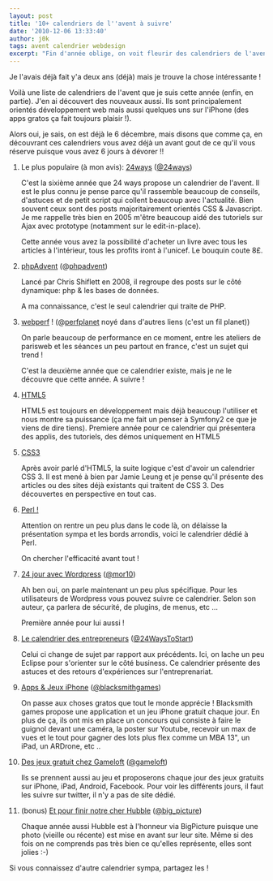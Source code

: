 ```yaml
---
layout: post
title: '10+ calendriers de l''avent à suivre'
date: '2010-12-06 13:33:40'
author: j0k
tags: avent calendrier webdesign
excerpt: "Fin d'année oblige, on voit fleurir des calendriers de l'avent un peu partout. Je vous en propose une dizaine (webdesign, php, html5, css3, iPhone, etc ..), en espérant vous en faire découvrir quelques uns !"
---
```


Je l'avais déjà fait y'a deux ans (déjà) mais je trouve la chose intéressante !

Voilà une liste de calendriers de l'avent que je suis cette année (enfin, en partie). J'en ai découvert des nouveaux aussi. Ils sont principalement orientés développement web mais aussi quelques uns sur l'iPhone (des apps gratos ça fait toujours plaisir !).

Alors oui, je sais, on est déjà le 6 décembre, mais disons que comme ça, en découvrant ces calendriers vous avez déjà un avant gout de ce qu'il vous réserve puisque vous avez 6 jours à dévorer !!

 1. Le plus populaire (à mon avis): [24ways][1] ([@24ways][2])

    C'est la sixième année que 24 ways propose un calendrier de l'avent. Il est le plus connu je pense parce qu'il rassemble beaucoup de conseils, d'astuces et de petit script qui collent beaucoup avec l'actualité. Bien souvent ceux sont des posts majoritairement orientés CSS & Javascript. Je me rappelle très bien en 2005 m'être beaucoup aidé des tutoriels sur Ajax avec prototype (notamment sur le edit-in-place).

    Cette année vous avez la possibilité d'acheter un livre avec tous les articles à l'intérieur, tous les profits iront à l'unicef. Le bouquin coute 8£.

 2. [phpAdvent][3] (@[phpadvent][4])

    Lancé par Chris Shiflett en 2008, il regroupe des posts sur le côté dynamique: php & les bases de données.

    A ma connaissance, c'est le seul calendrier qui traite de PHP.


 3. [webperf][5] ! (@[perfplanet][6] noyé dans d'autres liens (c'est un fil planet))

    On parle beaucoup de performance en ce moment, entre les ateliers de parisweb et les séances un peu partout en france, c'est un sujet qui trend !

    C'est la deuxième année que ce calendrier existe, mais je ne le découvre que cette année. A suivre !

 4. [HTML5][7]

    HTML5 est toujours en développement mais déjà beaucoup l'utiliser et nous montre sa puissance (ça me fait un penser à Symfony2 ce que je viens de dire tiens). Premiere année pour ce calendrier qui présentera des applis, des tutoriels, des démos uniquement en HTML5

 5. [CSS3][8]

    Après avoir parlé d'HTML5, la suite logique c'est d'avoir un calendrier CSS 3. Il est mené à bien par Jamie Leung et je pense qu'il présente des articles ou des sites déjà existants qui traitent de CSS 3. Des découvertes en perspective en tout cas.

 6. [Perl !][9]

     Attention on rentre un peu plus dans le code là, on délaisse la présentation sympa et les bords arrondis, voici le calendrier dédié à Perl.

     On chercher l'efficacité avant tout !

 7. [24 jour avec Wordpress][10] ([@mor10][11])

     Ah ben oui, on parle maintenant un peu plus spécifique. Pour les utilisateurs de Wordpress vous pouvez suivre ce calendrier. Selon son auteur, ça parlera de sécurité, de plugins, de menus, etc ...

     Première année pour lui aussi !

 8. [Le calendrier des entrepreneurs][12] ([@24WaysToStart][13])

    Celui ci change de sujet par rapport aux précédents. Ici, on lache un peu Eclipse pour s'orienter sur le côté business. Ce calendrier présente des astuces et des retours d'expériences sur l'entreprenariat.


 9. [Apps & Jeux iPhone][14] ([@blacksmithgames][15])

    On passe aux choses gratos que tout le monde apprécie ! Blacksmith games propose une application et un jeu iPhone gratuit chaque jour. En plus de ça, ils ont mis en place un concours qui consiste à faire le guignol devant une caméra, la poster sur Youtube, recevoir un max de vues et le tout pour gagner des lots plus flex comme un MBA 13", un iPad, un ARDrone, etc ..

 9. [Des jeux gratuit chez Gameloft][16] ([@gameloft][17])

    Ils se prennent aussi au jeu et proposerons chaque jour des jeux gratuits sur iPhone, iPad, Android, Facebook.
    Pour voir les différents jours, il faut les suivre sur twitter, il n'y a pas de site dédié.

 9. (bonus) [Et pour finir notre cher Hubble][18] ([@big_picture][19])

    Chaque année aussi Hubble est à l'honneur via BigPicture puisque une photo (vieille ou récente) est mise en avant sur leur site.
    Même si des fois on ne comprends pas très bien ce qu'elles représente, elles sont jolies :-)

Si vous connaissez d'autre calendrier sympa, partagez les !

  [1]: http://24ways.org/2010
  [2]: http://twitter.com/24ways
  [3]: http://phpadvent.org/2010
  [4]: http://twitter.com/phpadvent
  [5]: http://calendar.perfplanet.com/2010/
  [6]: http://twitter.com/perfplanet
  [7]: http://html5advent.com/
  [8]: http://www.jamieleung.co.uk/experiments/css3advent/
  [9]: http://perladvent.pm.org/2010/
  [10]: http://www.designisphilosophy.com/24-days-of-wordpress/24-days-of-wordpress-the-wordpress-advent-calendar/
  [11]: http://twitter.com/mor10
  [12]: http://24waystostart.com/2010/
  [13]: http://twitter.com/24WaysToStart
  [14]: http://appventcalendar.com/
  [15]: http://twitter.com/blacksmithgames
  [16]: http://blog.gameloft.com/index.php/2010/11/29/twitter-advent-calendar/
  [17]: http://twitter.com/gameloft
  [18]: http://www.boston.com/bigpicture/2010/12/2010_hubble_space_telescope_ad.html
  [19]: http://twitter.com/big_picture

